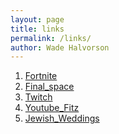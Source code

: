 ```yaml
---
layout: page
title: links
permalink: /links/
author: Wade Halvorson
---
```


1. [Fortnite][fortnite]
2. [Final_space][final_space]
3. [Twitch][twitch]
4. [Youtube_Fitz][youtube_fits]
5. [Jewish_Weddings][jewish_weddings]

[fortnite]: https://www.epicgames.com/site/en-US/home
[final_space]: http://www.tbs.com/shows/final-space
[twitch]: https://www.twitch.tv/
[youtube_fits]: https://www.youtube.com/fitz
[jewish_weddings]: https://www.theknot.com/content/jewish-wedding-ceremony-rituals
